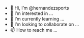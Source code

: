 - 👋 Hi, I’m @hernandezsports
- 👀 I’m interested in ...
- 🌱 I’m currently learning ...
- 💞️ I’m looking to collaborate on ...
- 📫 How to reach me ...

<!---
hernandezsports/hernandezsports is a ✨ special ✨ repository because its `README.md` (this file) appears on your GitHub profile.
You can click the Preview link to take a look at your changes.
--->
